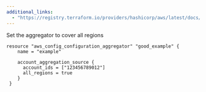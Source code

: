 ```yaml
---
additional_links: 
  - "https://registry.terraform.io/providers/hashicorp/aws/latest/docs/resources/config_configuration_aggregator#all_regions"
---
```


Set the aggregator to cover all regions

```hcl
resource "aws_config_configuration_aggregator" "good_example" {
 	name = "example"
 	  
 	account_aggregation_source {
 	  account_ids = ["123456789012"]
 	  all_regions = true
 	}
 }
```
